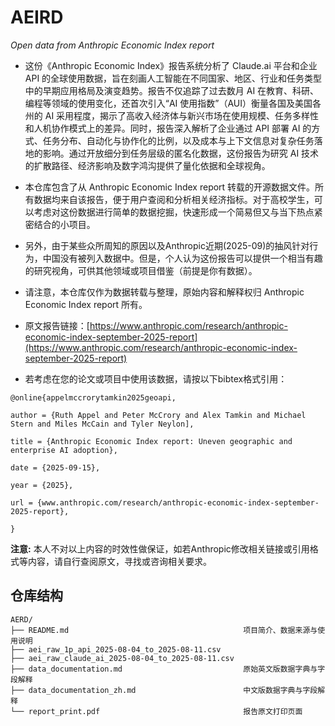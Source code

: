 # AEIRD
*Open data from Anthropic Economic Index report*

- 这份《Anthropic Economic Index》报告系统分析了 Claude.ai 平台和企业 API 的全球使用数据，旨在刻画人工智能在不同国家、地区、行业和任务类型中的早期应用格局及演变趋势。报告不仅追踪了过去数月 AI 在教育、科研、编程等领域的使用变化，还首次引入“AI 使用指数”（AUI）衡量各国及美国各州的 AI 采用程度，揭示了高收入经济体与新兴市场在使用规模、任务多样性和人机协作模式上的差异。同时，报告深入解析了企业通过 API 部署 AI 的方式、任务分布、自动化与协作化的比例，以及成本与上下文信息对复杂任务落地的影响。通过开放细分到任务层级的匿名化数据，这份报告为研究 AI 技术的扩散路径、经济影响及数字鸿沟提供了量化依据和全球视角。

- 本仓库包含了从 Anthropic Economic Index report 转载的开源数据文件。所有数据均来自该报告，便于用户查阅和分析相关经济指标。对于高校学生，可以考虑对这份数据进行简单的数据挖掘，快速形成一个简易但又与当下热点紧密结合的小项目。

- 另外，由于某些众所周知的原因以及Anthropic近期(2025-09)的抽风针对行为，中国没有被列入数据中。但是，个人认为这份报告可以提供一个相当有趣的研究视角，可供其他领域或项目借鉴（前提是你有数据）。

- 请注意，本仓库仅作为数据转载与整理，原始内容和解释权归 Anthropic Economic Index report 所有。

- 原文报告链接：[https://www.anthropic.com/research/anthropic-economic-index-september-2025-report](https://www.anthropic.com/research/anthropic-economic-index-september-2025-report)

- 若考虑在您的论文或项目中使用该数据，请按以下bibtex格式引用：
```
@online{appelmccrorytamkin2025geoapi,

author = {Ruth Appel and Peter McCrory and Alex Tamkin and Michael Stern and Miles McCain and Tyler Neylon],

title = {Anthropic Economic Index report: Uneven geographic and enterprise AI adoption},

date = {2025-09-15},

year = {2025},

url = {www.anthropic.com/research/anthropic-economic-index-september-2025-report},

}
```

**注意:** 本人不对以上内容的时效性做保证，如若Anthropic修改相关链接或引用格式等内容，请自行查阅原文，寻找或咨询相关要求。


## 仓库结构
```
AERD/
├── README.md                                       项目简介、数据来源与使用说明
├── aei_raw_1p_api_2025-08-04_to_2025-08-11.csv
├── aei_raw_claude_ai_2025-08-04_to_2025-08-11.csv
├── data_documentation.md                           原始英文版数据字典与字段解释
├── data_documentation_zh.md                        中文版数据字典与字段解释
└── report_print.pdf                                报告原文打印页面
```
